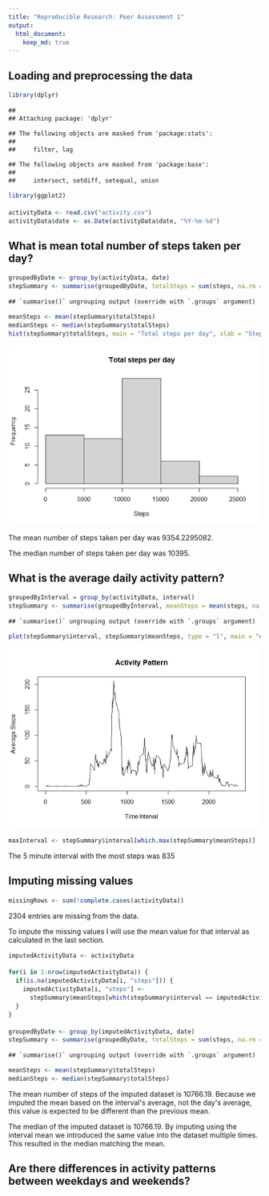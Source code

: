 ```yaml
---
title: "Reproducible Research: Peer Assessment 1"
output: 
  html_document:
    keep_md: true
---
```



## Loading and preprocessing the data


```r
library(dplyr)
```

```
## 
## Attaching package: 'dplyr'
```

```
## The following objects are masked from 'package:stats':
## 
##     filter, lag
```

```
## The following objects are masked from 'package:base':
## 
##     intersect, setdiff, setequal, union
```

```r
library(ggplot2)

activityData <- read.csv("activity.csv")
activityData$date <- as.Date(activityData$date, "%Y-%m-%d")
```

## What is mean total number of steps taken per day?


```r
groupedByDate <- group_by(activityData, date)
stepSummary <- summarise(groupedByDate, totalSteps = sum(steps, na.rm = TRUE))
```

```
## `summarise()` ungrouping output (override with `.groups` argument)
```

```r
meanSteps <- mean(stepSummary$totalSteps)
medianSteps <- median(stepSummary$totalSteps)
hist(stepSummary$totalSteps, main = "Total steps per day", xlab = "Steps")
```

![](PA1_template_files/figure-html/unnamed-chunk-2-1.png)<!-- -->

The mean number of steps taken per day was 9354.2295082.

The median number of steps taken per day was 10395.


## What is the average daily activity pattern?


```r
groupedByInterval = group_by(activityData, interval)
stepSummary <- summarise(groupedByInterval, meanSteps = mean(steps, na.rm = TRUE))
```

```
## `summarise()` ungrouping output (override with `.groups` argument)
```

```r
plot(stepSummary$interval, stepSummary$meanSteps, type = "l", main = "Activity Pattern", xlab = "Time Interval", ylab = "Average Steps")
```

![](PA1_template_files/figure-html/unnamed-chunk-3-1.png)<!-- -->

```r
maxInterval <- stepSummary$interval[which.max(stepSummary$meanSteps)]
```
The 5 minute interval with the most steps was 835

## Imputing missing values


```r
missingRows <- sum(!complete.cases(activityData))
```
2304 entries are missing from the data.

To impute the missing values I will use the mean value for that interval as calculated in the last section.


```r
imputedActivityData <- activityData

for(i in 1:nrow(imputedActivityData)) {
  if(is.na(imputedActivityData[i, "steps"])) {
    imputedActivityData[i, "steps"] <- 
      stepSummary$meanSteps[which(stepSummary$interval == imputedActivityData$interval[i], arr.ind = TRUE)]
  }
}

groupedByDate <- group_by(imputedActivityData, date)
stepSummary <- summarise(groupedByDate, totalSteps = sum(steps, na.rm = TRUE))
```

```
## `summarise()` ungrouping output (override with `.groups` argument)
```

```r
meanSteps <- mean(stepSummary$totalSteps)
medianSteps <- median(stepSummary$totalSteps)
```

The mean number of steps of the imputed dataset is 10766.19. Because we imputed the mean based on the interval's average, not the day's average, this value is expected to be different than the previous mean. 

The median of the imputed dataset is 10766.19. By imputing using the interval mean we introduced the same value into the dataset multiple times. This resulted in the median matching the mean.

## Are there differences in activity patterns between weekdays and weekends?
